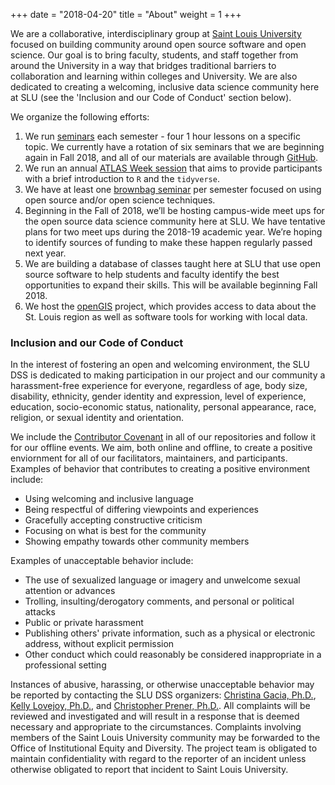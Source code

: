 +++
date = "2018-04-20"
title = "About"
weight = 1
+++

We are a collaborative, interdisciplinary group at [Saint Louis University](https://www.slu.edu) focused on building community around open source software and open science. Our goal is to bring faculty, students, and staff together from around the University in a way that bridges traditional barriers to collaboration and learning within colleges and University. We are also dedicated to creating a welcoming, inclusive data science community here at SLU (see the 'Inclusion and our Code of Conduct' section below).

We organize the following efforts:

1. We run [seminars](/seminars) each semester - four 1 hour lessons on a specific topic. We currently have a rotation of six seminars that we are beginning again in Fall 2018, and all of our materials are available through [GitHub](http://github.com/slu-dss).
2. We run an annual [ATLAS Week session](http://github.com/slu-dss/atlasWeek) that aims to provide participants with a brief introduction to `R` and the `tidyverse`.
3. We have at least one [brownbag seminar](/brownbags) per semester focused on using open source and/or open science techniques.
4. Beginning in the Fall of 2018, we’ll be hosting campus-wide meet ups for the open source data science community here at SLU. We have tentative plans for two meet ups during the 2018-19 academic year. We’re hoping to identify sources of funding to make these happen regularly passed next year.
5. We are building a database of classes taught here at SLU that use open source software to help students and faculty identify the best opportunities to expand their skills. This will be available beginning Fall 2018.
6. We host the [openGIS](http://github.com/slu-openGIS) project, which provides access to data about the St. Louis region as well as software tools for working with local data.

### Inclusion and our Code of Conduct
In the interest of fostering an open and welcoming environment, the SLU DSS is dedicated to making participation in our project and our community a harassment-free experience for everyone, regardless of age, body size, disability, ethnicity, gender identity and expression, level of experience, education, socio-economic status, nationality, personal appearance, race, religion, or sexual identity and orientation. 

We include the [Contributor Covenant](https://www.contributor-covenant.org/version/1/4/code-of-conduct) in all of our repositories and follow it for our offline events. We aim, both online and offline, to create a positive enviornment for all of our facilitators, maintainers, and participants. Examples of behavior that contributes to creating a positive environment include:

* Using welcoming and inclusive language
* Being respectful of differing viewpoints and experiences
* Gracefully accepting constructive criticism
* Focusing on what is best for the community
* Showing empathy towards other community members

Examples of unacceptable behavior include:

* The use of sexualized language or imagery and unwelcome sexual attention or
  advances
* Trolling, insulting/derogatory comments, and personal or political attacks
* Public or private harassment
* Publishing others' private information, such as a physical or electronic
  address, without explicit permission
* Other conduct which could reasonably be considered inappropriate in a
  professional setting

Instances of abusive, harassing, or otherwise unacceptable behavior may be reported by contacting the SLU DSS organizers: [Christina Gacia, Ph.D.](mailto:christina.garcia@slu.edu), [Kelly Lovejoy, Ph.D.](mailto:kelly.lovejoy@slu.edu), and [Christopher Prener, Ph.D.](mailto:chris.prener@slu.edu}). All complaints will be reviewed and investigated and will result in a response that is deemed necessary and appropriate to the circumstances. Complaints involving members of the Saint Louis University community may be forwarded to the Office of Institutional Equity and Diversity. The project team is obligated to maintain confidentiality with regard to the reporter of an incident unless otherwise obligated to report that incident to Saint Louis University.
